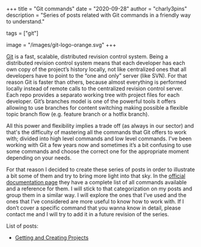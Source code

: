 +++
title = "Git commands"
date = "2020-09-28"
author = "charly3pins"
description = "Series of posts related with Git commands in a friendly way to understand."

tags = ["git"]

image = "/images/git-logo-orange.svg"
+++

[Git](https://git-scm.com/docs/git) is a fast, scalable, distributed revision control system. Being a distributed revision control system means that each developer has each own copy of the project’s history locally, not like centralized ones that all developers have to point to the “one and only” server (like SVN). For that reason Git is faster than others, because almost everything is performed locally instead of remote calls to the centralized revision control server. Each repo provides a separato working tree with project files for each developer. Git’s branches model is one of the powerful tools it offers allowing to use branches for content switching making possible a flexible topic branch flow (e.g. feature branch or a hotfix branch).

All this power and flexibility implies a trade off (as always in our sector) and that's the difficulty of mastering all the commands that Git offers to work with; divided into high level commands and low level commands. I've been working with Git a few years now and sometimes it’s a bit confusing to use some commands and choose the correct one for the appropriate moment depending on your needs. 

For that reason I decided to create these series of posts in order to illustrate a bit some of them and try to bring more light into that sky. In the [official documentation page](https://git-scm.com/docs) they have a complete list of all commands available and a reference for them. I will stick to that categorization on my posts and group them in a similar way. I will explore the ones that I’ve used and the ones that I’ve considered are more useful to know how to work with. If I don’t cover a specific command that you wanna know in detail, please contact me and I will try to add it in a future revision of the series.

List of posts:

- [Getting and Creating Projects](getting-and-creating-projects)